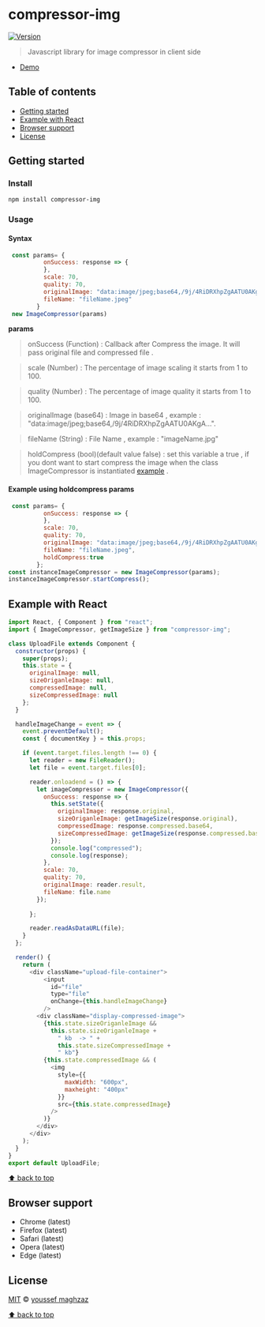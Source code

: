 # compressor-img
 [![Version](https://img.shields.io/npm/v/compressor-img.svg)](https://www.npmjs.com/package/compressor-img)
 
 
> Javascript library for image compressor in client side 
  
- [Demo](https://compressor-img.firebaseapp.com)

## Table of contents

- [Getting started](#getting-started)
- [Example with React](#example-with-react)
- [Browser support](#browser-support)
- [License](#license)

## Getting started

### Install

```shell
npm install compressor-img
```

### Usage

#### Syntax

```js
 const params= {
          onSuccess: response => {
          },
          scale: 70,
          quality: 70,
          originalImage: "data:image/jpeg;base64,/9j/4RiDRXhpZgAATU0AKgA...",
          fileName: "fileName.jpeg"
        }
 new ImageCompressor(params)
```
**params**
> onSuccess (Function) : Callback after Compress the image. It will pass original file and compressed file .

> scale (Number) : The percentage of image scaling it starts from 1 to 100.

> quality (Number) : The percentage of image quality it starts from 1 to 100.

> originalImage (base64) : Image in base64 ,  example : "data:image/jpeg;base64,/9j/4RiDRXhpZgAATU0AKgA...".

> fileName (String) :  File Name , example : "imageName.jpg"

> holdCompress (bool)(default value false) : set this variable a true , if you dont want to start compress the image when the class ImageCompressor is instantiated [example](#example-using-holdcompress-params) .

#### Example using holdcompress params
```js
 const params= {
          onSuccess: response => {
          },
          scale: 70,
          quality: 70,
          originalImage: "data:image/jpeg;base64,/9j/4RiDRXhpZgAATU0AKgA...",
          fileName: "fileName.jpeg",
          holdCompress:true
        };
const instanceImageCompressor = new ImageCompressor(params);
instanceImageCompressor.startCompress();

```

## Example with React  
 
```js
import React, { Component } from "react";
import { ImageCompressor, getImageSize } from "compressor-img";

class UploadFile extends Component {
  constructor(props) {
    super(props);
    this.state = {
      originalImage: null,
      sizeOriganleImage: null,
      compressedImage: null,
      sizeCompressedImage: null
    };
  }

  handleImageChange = event => {
    event.preventDefault();
    const { documentKey } = this.props;

    if (event.target.files.length !== 0) {
      let reader = new FileReader();
      let file = event.target.files[0];

      reader.onloadend = () => {
        let imageCompressor = new ImageCompressor({
          onSuccess: response => {
            this.setState({
              originalImage: response.original,
              sizeOriganleImage: getImageSize(response.original),
              compressedImage: response.compressed.base64,
              sizeCompressedImage: getImageSize(response.compressed.base64)
            });
            console.log("compressed");
            console.log(response);
          },
          scale: 70,
          quality: 70,
          originalImage: reader.result,
          fileName: file.name
        });
        
      };

      reader.readAsDataURL(file);
    }
  };

  render() {
    return (
      <div className="upload-file-container">
          <input
            id="file"
            type="file"
            onChange={this.handleImageChange}
          />
        <div className="display-compressed-image">
          {this.state.sizeOriganleImage &&
            this.state.sizeOriganleImage +
              " kb  -> " +
              this.state.sizeCompressedImage +
              " kb"}
          {this.state.compressedImage && (
            <img
              style={{
                maxWidth: "600px",
                maxheight: "400px"
              }}
              src={this.state.compressedImage}
            />
          )}
        </div>
      </div>
    );
  }
}
export default UploadFile;


```
[⬆ back to top](#table-of-contents)


## Browser support

- Chrome (latest)
- Firefox (latest)
- Safari (latest)
- Opera (latest)
- Edge (latest)
 
 

## License

[MIT](https://opensource.org/licenses/MIT) © [youssef maghzaz](https://github.com/ysfmag)

[⬆ back to top](#table-of-contents)
